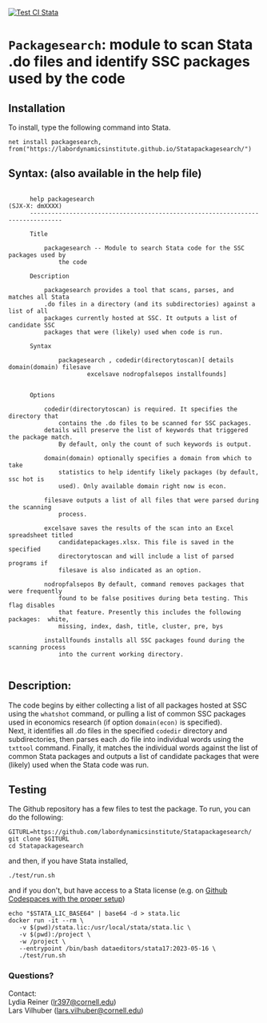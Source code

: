 [![Test CI Stata](https://github.com/labordynamicsinstitute/Statapackagesearch/actions/workflows/test.yml/badge.svg)](https://github.com/labordynamicsinstitute/Statapackagesearch/actions/workflows/test.yml)

# `Packagesearch`: module to scan Stata .do files and identify SSC packages used by the code

## Installation
To install, type the following command into Stata. 

```
net install packagesearch, from("https://labordynamicsinstitute.github.io/Statapackagesearch/")
```

## Syntax: (also available in the help file)

```{stata}

      help packagesearch                                              (SJX-X: dmXXXX)
      -------------------------------------------------------------------------------
      
      Title
      
          packagesearch -- Module to search Stata code for the SSC packages used by
              the code
      
      Description
      
          packagesearch provides a tool that scans, parses, and matches all Stata
          .do files in a directory (and its subdirectories) against a list of all
          packages currently hosted at SSC. It outputs a list of candidate SSC
          packages that were (likely) used when code is run.
      
      Syntax
      
              packagesearch , codedir(directorytoscan)[ details domain(domain) filesave
                      excelsave nodropfalsepos installfounds]
      
      
      Options
      
          codedir(directorytoscan) is required. It specifies the directory that
              contains the .do files to be scanned for SSC packages.
          details will preserve the list of keywords that triggered the package match. 
              By default, only the count of such keywords is output.

          domain(domain) optionally specifies a domain from which to take
              statistics to help identify likely packages (by default, ssc hot is
              used). Only available domain right now is econ.
      
          filesave outputs a list of all files that were parsed during the scanning
              process.
      
          excelsave saves the results of the scan into an Excel spreadsheet titled
              candidatepackages.xlsx. This file is saved in the specified
              directorytoscan and will include a list of parsed programs if
              filesave is also indicated as an option.
      
          nodropfalsepos By default, command removes packages that were frequently
              found to be false positives during beta testing. This flag disables
              that feature. Presently this includes the following packages:  white,
              missing, index, dash, title, cluster, pre, bys
      
          installfounds installs all SSC packages found during the scanning process
              into the current working directory.
      
```




## Description:

The code begins by either collecting a list of all packages hosted at SSC using the `whatshot` command, or pulling a list of common SSC packages used in economics research (if option `domain(econ)` is specified).   
Next, it identifies all .do files in the specified `codedir` directory and subdirectories, then parses each .do file into individual words using the `txttool` command. 
Finally, it matches the individual words against the list of common Stata packages and outputs a list of candidate packages that were (likely) used when the Stata code was run.  

## Testing

The Github repository has a few files to test the package. To run, you can do the following:

```{bash}
GITURL=https://github.com/labordynamicsinstitute/Statapackagesearch/
git clone $GITURL
cd Statapackagesearch
```

and then, if you have Stata installed,

```{bash}
./test/run.sh
```

and if you don't, but have access to a Stata license (e.g. on [Github Codespaces with the proper setup](https://github.com/labordynamicsinstitute/codespaces-stata-skeleton))
    
```{bash}
echo "$STATA_LIC_BASE64" | base64 -d > stata.lic
docker run -it --rm \
   -v $(pwd)/stata.lic:/usr/local/stata/stata.lic \
   -v $(pwd):/project \
   -w /project \
   --entrypoint /bin/bash dataeditors/stata17:2023-05-16 \
   ./test/run.sh
```

### Questions?

Contact:   
Lydia Reiner (lr397@cornell.edu)  
Lars Vilhuber (lars.vilhuber@cornell.edu)


